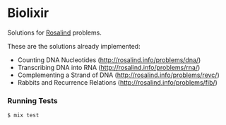 Biolixir
========

Solutions for [Rosalind](http://rosalind.info/) problems.

These are the solutions already implemented:

* Counting DNA Nucleotides (http://rosalind.info/problems/dna/)
* Transcribing DNA into RNA (http://rosalind.info/problems/rna/)
* Complementing a Strand of DNA (http://rosalind.info/problems/revc/)
* Rabbits and Recurrence Relations (http://rosalind.info/problems/fib/)

### Running Tests

```bash
$ mix test
```
